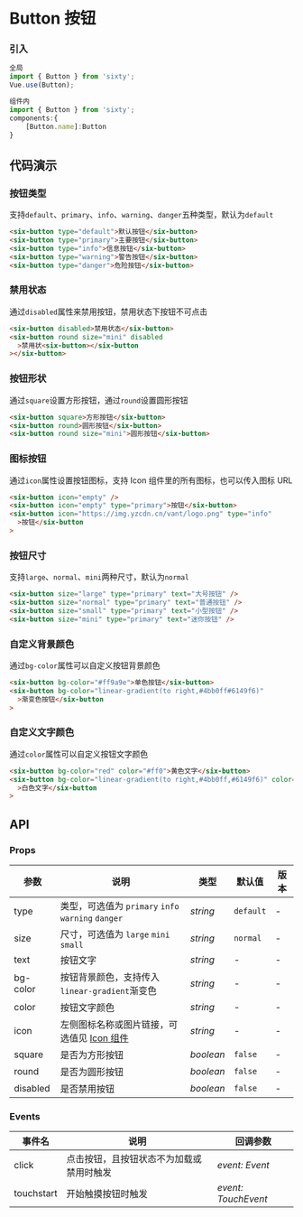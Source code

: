 # Button 按钮

### 引入

```javascript
全局
import { Button } from 'sixty';
Vue.use(Button);

组件内
import { Button } from 'sixty';
components:{
    [Button.name]:Button
}
```

## 代码演示

### 按钮类型

支持`default`、`primary`、`info`、`warning`、`danger`五种类型，默认为`default`

```html
<six-button type="default">默认按钮</six-button>
<six-button type="primary">主要按钮</six-button>
<six-button type="info">信息按钮</six-button>
<six-button type="warning">警告按钮</six-button>
<six-button type="danger">危险按钮</six-button>
```

### 禁用状态

通过`disabled`属性来禁用按钮，禁用状态下按钮不可点击

```html
<six-button disabled>禁用状态</six-button>
<six-button round size="mini" disabled
  >禁用状<six-button></six-button
></six-button>
```

### 按钮形状

通过`square`设置方形按钮，通过`round`设置圆形按钮

```html
<six-button square>方形按钮</six-button>
<six-button round>圆形按钮</six-button>
<six-button round size="mini">圆形按钮</six-button>
```

### 图标按钮

通过`icon`属性设置按钮图标，支持 Icon 组件里的所有图标，也可以传入图标 URL

```html
<six-button icon="empty" />
<six-button icon="empty" type="primary">按钮</six-button>
<six-button icon="https://img.yzcdn.cn/vant/logo.png" type="info"
  >按钮</six-button
>
```

### 按钮尺寸

支持`large`、`normal`、`mini`两种尺寸，默认为`normal`

```html
<six-button size="large" type="primary" text="大号按钮" />
<six-button size="normal" type="primary" text="普通按钮" />
<six-button size="small" type="primary" text="小型按钮" />
<six-button size="mini" type="primary" text="迷你按钮" />
```

### 自定义背景颜色

通过`bg-color`属性可以自定义按钮背景颜色

```html
<six-button bg-color="#ff9a9e">单色按钮</six-button>
<six-button bg-color="linear-gradient(to right,#4bb0ff#6149f6)"
  >渐变色按钮</six-button
>
```

### 自定义文字颜色

通过`color`属性可以自定义按钮文字颜色

```html
<six-button bg-color="red" color="#ff0">黄色文字</six-button>
<six-button bg-color="linear-gradient(to right,#4bb0ff,#6149f6)" color="#fff"
  >白色文字</six-button
>
```

## API

### Props

| 参数     | 说明                                                       | 类型      | 默认值    | 版本 |
| -------- | ---------------------------------------------------------- | --------- | --------- | ---- |
| type     | 类型，可选值为 `primary` `info` `warning` `danger`         | _string_  | `default` | -    |
| size     | 尺寸，可选值为 `large` `mini` `small`                      | _string_  | `normal`  | -    |
| text     | 按钮文字                                                   | _string_  | -         | -    |
| bg-color | 按钮背景颜色，支持传入`linear-gradient`渐变色              | _string_  | -         | -    |
| color    | 按钮文字颜色                                               | _string_  | -         | -    |
| icon     | 左侧图标名称或图片链接，可选值见 [Icon 组件](#/zh-CN/icon) | _string_  | -         | -    |
| square   | 是否为方形按钮                                             | _boolean_ | `false`   | -    |
| round    | 是否为圆形按钮                                             | _boolean_ | `false`   | -    |
| disabled | 是否禁用按钮                                               | _boolean_ | `false`   | -    |

### Events

| 事件名     | 说明                                     | 回调参数            |
| ---------- | ---------------------------------------- | ------------------- |
| click      | 点击按钮，且按钮状态不为加载或禁用时触发 | _event: Event_      |
| touchstart | 开始触摸按钮时触发                       | _event: TouchEvent_ |
